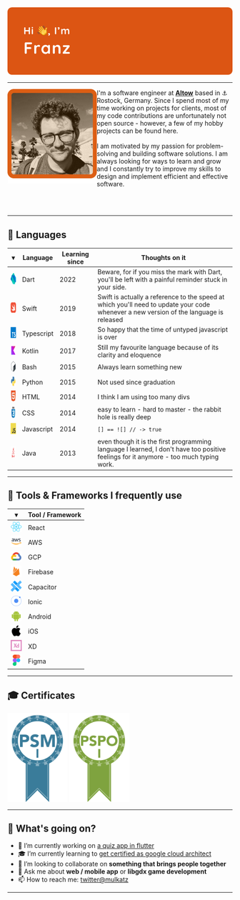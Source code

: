 <img src="assets/header.png"  alt="header"/>

---

<div>
  <img align="left" alt="profile" width="200" src="assets/profile.png"/>
  <p align="left">I'm a software engineer at <strong><a href="https://www.altow.de/">Altow</a></strong> based in ⚓️
    Rostock, Germany. Since I spend most of my time working on projects for clients, most of my code contributions are
    unfortunately not open source - however, a few of my hobby projects can be found here.<br><br>
    I am motivated by my passion for problem-solving and building software solutions. I am always looking for ways to learn and grow and I constantly try to improve my skills to design and implement efficient and effective software.
    <br><br>
</div>

<br/>

---

<h2>💬 Languages</h2>
<table>
  <thead>
  <tr>
    <th>▾</th>
    <th>Language</th>
    <th>Learning since</th>
    <th>Thoughts on it</th>
  </tr>
  </thead>
  <tbody>
  <tr>
    <td><img src="https://raw.githubusercontent.com/devicons/devicon/master/icons/dart/dart-original.svg"
             alt="dart" width="25" height="25"/></td>
    <td>Dart</td>
    <td>2022</td>
    <td>Beware, for if you miss the mark with Dart, you'll be left with a painful reminder stuck in your side.</td>
  </tr>
  <tr>
    <td><img src="https://raw.githubusercontent.com/devicons/devicon/master/icons/swift/swift-original.svg"
             alt="swift" width="25" height="25"/></td>
    <td>Swift</td>
    <td>2019</td>
    <td>Swift is actually a reference to the speed at which you'll need to update your code whenever a new version of
      the language is released
    </td>
  </tr>
  <tr>
    <td><img
        src="https://raw.githubusercontent.com/devicons/devicon/master/icons/typescript/typescript-original.svg"
        alt="typescript" width="25" height="25"/></td>
    <td>Typescript</td>
    <td>2018</td>
    <td>So happy that the time of untyped javascript is over</td>
  </tr>
  <tr>
    <td><img src="https://raw.githubusercontent.com/devicons/devicon/master/icons/kotlin/kotlin-original.svg"
             alt="kotlin" width="25" height="25"/></td>
    <td>Kotlin</td>
    <td>2017</td>
    <td>Still my favourite language because of its clarity and eloquence</td>
  </tr>
  <tr>
    <td><img src="https://raw.githubusercontent.com/devicons/devicon/master/icons/bash/bash-original.svg"
             alt="bash" width="25" height="25"/></td>
    <td>Bash</td>
    <td>2015</td>
    <td>Always learn something new</td>
  </tr>
  <tr>
    <td><img src="https://raw.githubusercontent.com/devicons/devicon/master/icons/python/python-original.svg"
             alt="bash" width="25" height="25"/></td>
    <td>Python</td>
    <td>2015</td>
    <td>Not used since graduation</td>
  </tr>
  <tr>
    <td><img src="https://raw.githubusercontent.com/devicons/devicon/master/icons/html5/html5-original.svg"
             alt="dart" width="25" height="25"/></td>
    <td>HTML</td>
    <td>2014</td>
    <td>I think I am using too many divs</td>
  </tr>
  <tr>
    <td><img
        src="https://raw.githubusercontent.com/devicons/devicon/master/icons/css3/css3-original-wordmark.svg"
        alt="css3" width="25" height="25"/></td>
    <td>CSS</td>
    <td>2014</td>
    <td>easy to learn - hard to master - the rabbit hole is really deep</td>
  </tr>
  <tr>
    <td><img
        src="https://raw.githubusercontent.com/devicons/devicon/master/icons/javascript/javascript-original.svg"
        alt="javascript" width="25" height="25"/></td>
    <td>Javascript</td>
    <td>2014</td>
    <td><code>[] == ![] // -> true</code></td>
  </tr>
  <tr>
    <td><img src="https://raw.githubusercontent.com/devicons/devicon/master/icons/java/java-plain-wordmark.svg"
             alt="java" width="25" height="25"/></td>
    <td>Java</td>
    <td>2013</td>
    <td>even though it is the first programming language I learned, I don't have too positive feelings for it anymore -
      too much typing work.
    </td>
  </tr>
  </tbody>
</table>

---

<h2>🔧 Tools & Frameworks I frequently use</h2>
<table>
  <thead>
  <tr>
    <th>▾</th>
    <th>Tool / Framework</th>
  </tr>
  </thead>
  <tbody>
  <tr>
    <td><img src="https://raw.githubusercontent.com/devicons/devicon/master/icons/react/react-original.svg"
             alt="react" width="25" height="25"/></td>
    <td>React</td>
  </tr>
  <tr>
    <td><img
        src="https://raw.githubusercontent.com/github/explore/80688e429a7d4ef2fca1e82350fe8e3517d3494d/topics/aws/aws.png"
        alt="aws" width="25" height="25"/>
    </td>
    <td>AWS</td>
  </tr>
  <tr>
    <td><img src="https://raw.githubusercontent.com/devicons/devicon/master/icons/googlecloud/googlecloud-original.svg"
             alt="gcp" width="25" height="25"/></td>
    <td>GCP</td>
  </tr>
  <tr>
    <td><img src="https://raw.githubusercontent.com/devicons/devicon/master/icons/firebase/firebase-plain.svg"
             alt="firebase" width="25" height="25"/></td>
    <td>Firebase</td>
  </tr>
  <tr>
    <td><img src="assets/capacitor-icon.svg"
             alt="capacitor" width="25" height="25"/></td>
    <td>Capacitor</td>
  </tr>
  <tr>
    <td><img src="https://raw.githubusercontent.com/devicons/devicon/master/icons/ionic/ionic-original.svg"
             alt="ionic" width="25" height="25"/></td>
    <td>Ionic</td>
  </tr>
  <tr>
    <td><img src="https://raw.githubusercontent.com/devicons/devicon/master/icons/android/android-plain.svg"
             alt="android" width="25" height="25"/></td>
    <td>Android</td>
  </tr>
  <tr>
    <td><img src="https://raw.githubusercontent.com/devicons/devicon/master/icons/apple/apple-original.svg"
             alt="ios" width="25" height="25"/></td>
    <td>iOS</td>
  </tr>
  <tr>
    <td><img src="https://raw.githubusercontent.com/devicons/devicon/master/icons/xd/xd-line.svg"
             alt="xd" width="25" height="25"/></td>
    <td>XD</td>
  </tr>
  <tr>
    <td><img src="https://raw.githubusercontent.com/devicons/devicon/master/icons/figma/figma-original.svg"
             alt="figma" width="25" height="25"/></td>
    <td>Figma</td>
  </tr>
  </tbody>
</table>

---

<h2>🎓 Certificates</h2>
<div>
<img src="assets/psm-i.svg" alt="swift" height="200"/>
<img src="assets/pspo-i.svg" alt="swift" height="200"/>
</div>

---

<h2>🦉 What's going on?</h3>
<div>
<ul>
<li>🔭 I’m currently working on <a href="https://github.com/Franjoo">a quiz app in flutter</a></li>
<li>🎓 I’m currently learning to <a href="https://cloud.google.com/certification/cloud-architect">get certified as google cloud architect</a></li>
<li>📝 I’m looking to collaborate on <b>something that brings people together</b></li>
<li>💬 Ask me about <strong>web / mobile app</strong> or <strong>libgdx game development</strong></li>
<li>📫 How to reach me: <a href="https://twitter.com/mulkatz">twitter@mulkatz</a></li>
</ul>
</div>

---
<!-- 
credits https://github.com/Spiderpig86/Spiderpig86 

#

> ‘There are only two hard things in Computer Science: cache invalidation and naming things.’ - Phil Karlton<

#            

![Jokes Card](https://readme-jokes.vercel.app/api)

--!>
